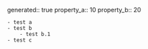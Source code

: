 generated:: true
property_a:: 10
property_b:: 20

    - test a
    - test b
        - test b.1
    - test c